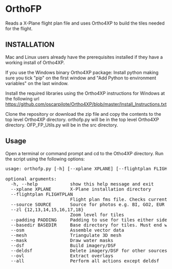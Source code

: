 # OrthoFP

Reads a X-Plane flight plan file and uses Ortho4XP to build the tiles needed for the flight.


## INSTALLATION

Mac and Linux users already have the prerequisites installed if they have a working install of Ortho4XP.

If you use the Windows binary Ortho4XP package:
Install python making sure you tick "pip" on the first window and "Add Python to environment variables" on the last window.

Install the required libraries using the Ortho4XP instructions for Windows at the following url
https://github.com/oscarpilote/Ortho4XP/blob/master/Install_Instructions.txt

Clone the repository or download the zip file and copy the contents to the top level Ortho4XP directory.
orthofp.py will be in the top level Ortho4XP directory.
OFP_FP_Utils.py will be in the src directory.


## Usage

Open a terminal or command prompt and cd to the Otho4XP directory.
Run the script using the following options:

<pre>
usage: orthofp.py [-h] [--xplane XPLANE] [--flightplan FLIGHTPLAN] [--source SOURCE] [--zl {12,13,14,15,16,17,18}] [--padding PADDING] [--basedir BASEDIR] [--osm] [--mesh] [--mask] [--dsf] [--deldsf] [--ovl] [--all]

optional arguments:  
  -h, --help            show this help message and exit  
  --xplane XPLANE       X-Plane installation directory   
  --flightplan FLIGHTPLAN  
                        Flight plan fms file. Checks current directory then x-plane "Output/FMS plans" directory if no path is included  
  --source SOURCE       Source for photos e.g. BI, GO2, EUR etc  
  --zl {12,13,14,15,16,17,18}  
                        Zoom level for tiles  
  --padding PADDING     Padding to use for tiles either side of flight plan. Integer greater than or equal to 0. Default: 0  
  --basedir BASEDIR     Base directory for tiles. Must end with '/'. Default: ortho4xp/Tiles/  
  --osm                 Assemble vector data  
  --mesh                Triangulate 3D mesh  
  --mask                Draw water masks  
  --dsf                 Build imagery/DSF  
  --deldsf              Delete imagery/DSF for other sources and/or zoom levels  
  --ovl                 Extract overlays  
  --all                 Perform all actions except deldsf  
</pre>